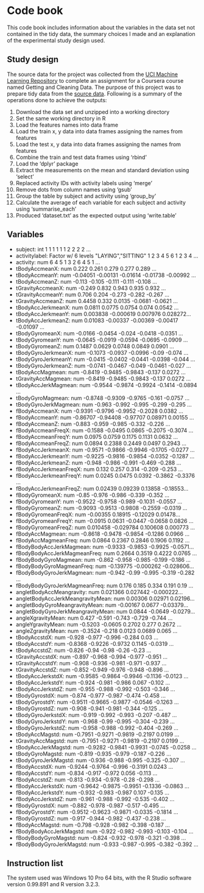 # Code book

This code book includes information about the variables in the data set not contained in the tidy data,
the summary choices I made and an explanation of the experimental study design used.

## Study design

The source data for the project was collected from the [UCI Machine Learning Repository](http://archive.ics.uci.edu/ml/datasets/Human+Activity+Recognition+Using+Smartphones) to complete an assignment
for a Coursera course named Getting and Cleaning Data. The purpose of this project was to prepare tidy data from
the [source data](https://d396qusza40orc.cloudfront.net/getdata%2Fprojectfiles%2FUCI%20HAR%20Dataset.zip).
Following is a summary of the operations done to achieve the outputs:

1. Download the data set and unzipped into a working directory
2. Set the same working directory in R
3. Load the features names into data frame
4. Load the train x, y data into data frames assigning the names from features
5. Load the test x, y data into data frames assigning the names from features
6. Combine the train and test data frames using ‘rbind’
7. Load the ‘dplyr’ package
8. Extract the measurements on the mean and standard deviation using ‘select’
9. Replaced activity IDs with activity labels using ‘merge’
10. Remove dots from column names using ‘gsub’
11. Group the table by subject and activity using ‘group_by’
12. Calculate the average of each variable for each subject and activity using ‘summarise_each’
13. Produced ‘dataset.txt’ as the expected output using ‘write.table’

## Variables

* subject: int 1 1 1 1 1 1 2 2 2 2 ...
* activitylabel: Factor w/ 6 levels "LAYING","SITTING" 1 2 3 4 5 6 1 2 3 4 ...
* activity: num 6 4 5 1 3 2 6 4 5 1 ...
* tBodyAccmeanX: num 0.222 0.261 0.279 0.277 0.289 ...
* tBodyAccmeanY: num -0.04051 -0.00131 -0.01614 -0.01738 -0.00992 ...
* tBodyAccmeanZ: num -0.113 -0.105 -0.111 -0.111 -0.108 ...
* tGravityAccmeanX: num -0.249 0.832 0.943 0.935 0.932 ...
* tGravityAccmeanY: num 0.706 0.204 -0.273 -0.282 -0.267 ...
* tGravityAccmeanZ: num 0.4458 0.332 0.0135 -0.0681 -0.0621 ...
* tBodyAccJerkmeanX: num 0.0811 0.0775 0.0754 0.074 0.0542 ...
* tBodyAccJerkmeanY: num 0.003838 -0.000619 0.007976 0.028272...
* tBodyAccJerkmeanZ: num 0.01083 -0.00337 -0.00369 -0.00417 -0.01097 ...
* tBodyGyromeanX: num  -0.0166 -0.0454 -0.024 -0.0418 -0.0351 ...
* tBodyGyromeanY: num  -0.0645 -0.0919 -0.0594 -0.0695 -0.0909 ...
* tBodyGyromeanZ: num  0.1487 0.0629 0.0748 0.0849 0.0901 ...
* tBodyGyroJerkmeanX: num  -0.1073 -0.0937 -0.0996 -0.09 -0.074 ...
* tBodyGyroJerkmeanY: num  -0.0415 -0.0402 -0.0441 -0.0398 -0.044 ...
* tBodyGyroJerkmeanZ: num  -0.0741 -0.0467 -0.049 -0.0461 -0.027 ...
* tBodyAccMagmean: num  -0.8419 -0.9485 -0.9843 -0.137 0.0272 ...
* tGravityAccMagmean: num  -0.8419 -0.9485 -0.9843 -0.137 0.0272 ...
* tBodyAccJerkMagmean: num  -0.9544 -0.9874 -0.9924 -0.1414 -0.0894 ...
* tBodyGyroMagmean: num  -0.8748 -0.9309 -0.9765 -0.161 -0.0757 ...
* tBodyGyroJerkMagmean: num  -0.963 -0.992 -0.995 -0.299 -0.295 ...
* fBodyAccmeanX: num  -0.9391 -0.9796 -0.9952 -0.2028 0.0382 ...
* fBodyAccmeanY: num  -0.86707 -0.94408 -0.97707 0.08971 0.00155 ...
* fBodyAccmeanZ: num  -0.883 -0.959 -0.985 -0.332 -0.226 ...
* fBodyAccmeanFreqX: num  -0.1588 -0.0495 0.0865 -0.2075 -0.3074 ...
* fBodyAccmeanFreqY: num  0.0975 0.0759 0.1175 0.1131 0.0632 ...
* fBodyAccmeanFreqZ: num  0.0894 0.2388 0.2449 0.0497 0.2943 ...
* fBodyAccJerkmeanX: num  -0.9571 -0.9866 -0.9946 -0.1705 -0.0277 ...
* fBodyAccJerkmeanY: num  -0.9225 -0.9816 -0.9854 -0.0352 -0.1287 ...
* fBodyAccJerkmeanZ: num  -0.948 -0.986 -0.991 -0.469 -0.288 ...
* fBodyAccJerkmeanFreqX: num  0.132 0.257 0.314 -0.209 -0.253 ...
* fBodyAccJerkmeanFreqY: num  0.0245 0.0475 0.0392 -0.3862 -0.3376 ...
* fBodyAccJerkmeanFreqZ: num  0.02439 0.09239 0.13858 -0.18553...
* fBodyGyromeanX: num  -0.85 -0.976 -0.986 -0.339 -0.352 ...
* fBodyGyromeanY: num  -0.9522 -0.9758 -0.989 -0.1031 -0.0557 ...
* fBodyGyromeanZ: num  -0.9093 -0.9513 -0.9808 -0.2559 -0.0319 ...
* fBodyGyromeanFreqX: num -0.00355 0.18915 -0.12029 0.01478...
* fBodyGyromeanFreqY: num  -0.0915 0.0631 -0.0447 -0.0658 0.0826 ...
* fBodyGyromeanFreqZ: num  0.010458 -0.029784 0.100608 0.000773 ...
* fBodyAccMagmean: num  -0.8618 -0.9478 -0.9854 -0.1286 0.0966 ...
* fBodyAccMagmeanFreq: num  0.0864 0.2367 0.2846 0.1906 0.1192 ...
* fBodyBodyAccJerkMagmean: num  -0.9333 -0.9853 -0.9925 -0.0571...
* fBodyBodyAccJerkMagmeanFreq: num  0.2664 0.3519 0.4222 0.0765 ...
* fBodyBodyGyroMagmean: num  -0.862 -0.958 -0.985 -0.199 -0.186 ...
* fBodyBodyGyroMagmeanFreq: num  -0.139775 -0.000262 -0.028606...
* fBodyBodyGyroJerkMagmean: num  -0.942 -0.99 -0.995 -0.319 -0.282 ...
* fBodyBodyGyroJerkMagmeanFreq: num  0.176 0.185 0.334 0.191 0.19 ...
* angletBodyAccMeangravity: num  0.021366 0.027442 -0.000222...
* angletBodyAccJerkMeangravityMean: num  0.00306 0.02971 0.02196...
* angletBodyGyroMeangravityMean: num  -0.00167 0.0677 -0.03379...
* angletBodyGyroJerkMeangravityMean: num  0.0844 -0.0649 -0.0279...
* angleXgravityMean: num  0.427 -0.591 -0.743 -0.729 -0.744 ...
* angleYgravityMean: num  -0.5203 -0.0605 0.2702 0.277 0.2672 ...
* angleZgravityMean: num  -0.3524 -0.218 0.0123 0.0689 0.065 ...
* tBodyAccstdX: num  -0.928 -0.977 -0.996 -0.284 0.03 ...
* tBodyAccstdY: num  -0.8368 -0.9226 -0.9732 0.1145 -0.0319 ...
* tBodyAccstdZ: num  -0.826 -0.94 -0.98 -0.26 -0.23 ...
* tGravityAccstdX: num  -0.897 -0.968 -0.994 -0.977 -0.951 ...
* tGravityAccstdY: num  -0.908 -0.936 -0.981 -0.971 -0.937 ...
* tGravityAccstdZ: num  -0.852 -0.949 -0.976 -0.948 -0.896 ...
* tBodyAccJerkstdX: num  -0.9585 -0.9864 -0.9946 -0.1136 -0.0123 ...
* tBodyAccJerkstdY: num  -0.924 -0.981 -0.986 0.067 -0.102 ...
* tBodyAccJerkstdZ: num  -0.955 -0.988 -0.992 -0.503 -0.346 ...
* tBodyGyrostdX: num  -0.874 -0.977 -0.987 -0.474 -0.458 ...
* tBodyGyrostdY: num  -0.9511 -0.9665 -0.9877 -0.0546 -0.1263 ...
* tBodyGyrostdZ: num  -0.908 -0.941 -0.981 -0.344 -0.125 ...
* tBodyGyroJerkstdX: num  -0.919 -0.992 -0.993 -0.207 -0.487 ...
* tBodyGyroJerkstdY: num  -0.968 -0.99 -0.995 -0.304 -0.239 ...
* tBodyGyroJerkstdZ: num  -0.958 -0.988 -0.992 -0.404 -0.269 ...
* tBodyAccMagstd: num  -0.7951 -0.9271 -0.9819 -0.2197 0.0199 ...
* tGravityAccMagstd: num  -0.7951 -0.9271 -0.9819 -0.2197 0.0199 ...
* tBodyAccJerkMagstd: num  -0.9282 -0.9841 -0.9931 -0.0745 -0.0258 ...
* tBodyGyroMagstd: num  -0.819 -0.935 -0.979 -0.187 -0.226 ...
* tBodyGyroJerkMagstd: num  -0.936 -0.988 -0.995 -0.325 -0.307 ...
* fBodyAccstdX: num  -0.9244 -0.9764 -0.996 -0.3191 0.0243 ...
* fBodyAccstdY: num  -0.834 -0.917 -0.972 0.056 -0.113 ...
* fBodyAccstdZ: num  -0.813 -0.934 -0.978 -0.28 -0.298 ...
* fBodyAccJerkstdX: num  -0.9642 -0.9875 -0.9951 -0.1336 -0.0863 ...
* fBodyAccJerkstdY: num  -0.932 -0.983 -0.987 0.107 -0.135 ...
* fBodyAccJerkstdZ: num  -0.961 -0.988 -0.992 -0.535 -0.402 ...
* fBodyGyrostdX: num  -0.882 -0.978 -0.987 -0.517 -0.495 ...
* fBodyGyrostdY: num  -0.9512 -0.9623 -0.9871 -0.0335 -0.1814 ...
* fBodyGyrostdZ: num  -0.917 -0.944 -0.982 -0.437 -0.238 ...
* fBodyAccMagstd: num  -0.798 -0.928 -0.982 -0.398 -0.187 ...
* fBodyBodyAccJerkMagstd: num  -0.922 -0.982 -0.993 -0.103 -0.104 ...
* fBodyBodyGyroMagstd: num  -0.824 -0.932 -0.978 -0.321 -0.398 ...
* fBodyBodyGyroJerkMagstd: num  -0.933 -0.987 -0.995 -0.382 -0.392 ...

## Instruction list

The system used was Windows 10 Pro 64 bits, with the R Studio software version 0.99.891 and R version 3.2.3.

